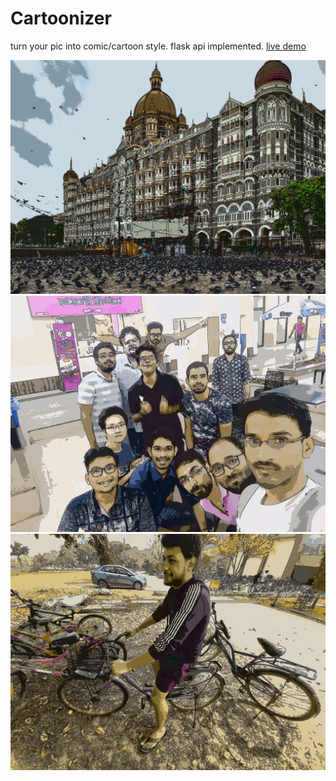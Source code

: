 # Cartoonizer
turn your pic into comic/cartoon style. flask api implemented.
 [live demo](http://yjaiswal.pythonanywhere.com)

![ex](https://github.com/yogendra-j/Cartoonizer/blob/master/xxx%20(5).jpg)
![ex](https://github.com/yogendra-j/Cartoonizer/blob/master/xxx%20(2).jpg)
![ex](https://github.com/yogendra-j/Cartoonizer/blob/master/xxx%20(4).jpg)
